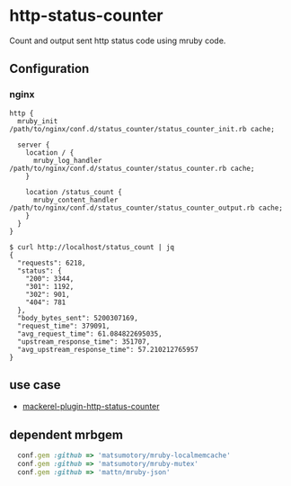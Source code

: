 # http-status-counter

Count and output sent http status code using mruby code.

## Configuration

### nginx

```nginx
http {
  mruby_init /path/to/nginx/conf.d/status_counter/status_counter_init.rb cache;

  server {
    location / {
      mruby_log_handler /path/to/nginx/conf.d/status_counter/status_counter.rb cache;
    }

    location /status_count {
      mruby_content_handler /path/to/nginx/conf.d/status_counter/status_counter_output.rb cache;
    }
  }
}
```

```shell
$ curl http://localhost/status_count | jq
{
  "requests": 6218,
  "status": {
    "200": 3344,
    "301": 1192,
    "302": 901,
    "404": 781
  },
  "body_bytes_sent": 5200307169,
  "request_time": 379091,
  "avg_request_time": 61.084822695035,
  "upstream_response_time": 351707,
  "avg_upstream_response_time": 57.210212765957
}
```

## use case

- [mackerel-plugin-http-status-counter](https://github.com/yano3/mackerel-plugin-http-status-counter)

## dependent mrbgem

```ruby
  conf.gem :github => 'matsumotory/mruby-localmemcache'
  conf.gem :github => 'matsumotory/mruby-mutex'
  conf.gem :github => 'mattn/mruby-json'
```
